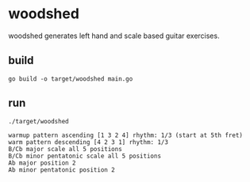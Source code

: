 # woodshed

woodshed generates left hand and scale based guitar exercises.

## build
```
go build -o target/woodshed main.go
```

## run
```
./target/woodshed

warmup pattern ascending [1 3 2 4] rhythm: 1/3 (start at 5th fret)
warm pattern descending [4 2 3 1] rhythm: 1/3
B/Cb major scale all 5 positions
B/Cb minor pentatonic scale all 5 positions
Ab major position 2
Ab minor pentatonic position 2
```
